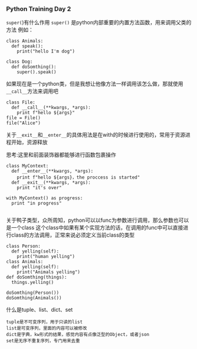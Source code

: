 ### Python Training Day 2


``super(``)有什么作用
``super()`` 是python内部重要的内置方法函数，用来调用父类的方法
例如：
```
class Animals:
  def speak():
    print("hello I'm dog")

class Dog:
  def doSomthing():
    super().speak()
```

如果现在是一个python类，但是我想让他像方法一样调用该怎么做，那就使用 ``__call__``方法来调用吧
```
class File:
  def __call__(**kwargs, *args):
    print f"hello ${args}"
file = File()
file("Alice")
```

关于``__exit__``和``__enter__``的具体用法是在with的时候进行使用的，常用于资源进程开始，资源释放

思考:这里和前面装饰器都能够进行函数包裹操作

```
class MyContext:
  def __enter__(**kwargs, *args):
    print f"hello ${args}，the proccess is started"
  def __exit__(**kwargs, *args):
    print "it's over"

with MyContext() as progress:
  print "in progress"
  
```

关于鸭子类型，众所周知，python可以以func为参数进行调用，那么参数也可以是一个class
这个class中如果有某个实现方法的话，在调用的func中可以直接进行class的方法调用，正常来说必须定义当前class的类型
```
class Person:
  def yelling(self):
    print("human yelling")
class Animals:
  def yelling(self):
    print("Animals yelling")
def doSomthing(things):
  things.yelling()

doSomthing(Person())
doSomthing(Animals())
```

什么是tuple、list、dict、set
```
tuple是不可变序列，用于只读的list
list是可变序列，里面的内容可以被修改
dict是字典，kw形式的结果，感觉内容有点像泛型的Object，或者json
set是无序不重复序列，专门用来去重
```











